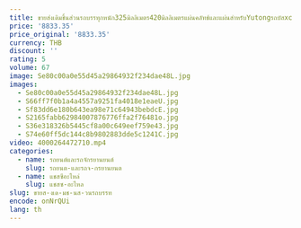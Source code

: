 ```yaml
---
title: ขายส่งเดิมชิ้นส่วนรถบรรทุกหนัก325มิลลิเมตร420มิลลิเมตรแผ่นคลัทช์และแผ่นสําหรับYutongรถบัสxcmg Foton Auman Howo Faw Shacman
price: '8833.35'
price_original: '8833.35'
currency: THB
discount: ''
rating: 5
volume: 67
image: Se80c00a0e55d45a29864932f234dae48L.jpg
images:
  - Se80c00a0e55d45a29864932f234dae48L.jpg
  - S66ff7f0b1a4a4557a9251fa4018e1eaeU.jpg
  - Sf83dd6e180b643ea98e71c64943bebdcE.jpg
  - S2165fabb62984007876776ffa2f76481o.jpg
  - S36e318326b5445cf8a00c649eef759e43.jpg
  - S74e60ff5dc144c8b9802883dde5c1241C.jpg
video: 4000264472710.mp4
categories:
  - name: รถยนต์และรถจักรยานยนต์
    slug: รถยนต-และรถจ-กรยานยนต
  - name: แชสซีอะไหล่
    slug: แชสซ-อะไหล
slug: ขายส-งเด-มช-นส-วนรถบรรท
encode: onNrQUi
lang: th
---
```

  